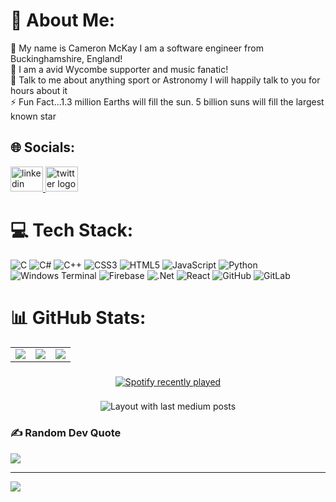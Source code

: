 # 💫 About Me:
🔭 My name is Cameron McKay I am a software engineer from Buckinghamshire, England!<br>🌱 I am a avid Wycombe supporter and music fanatic!<br>💬 Talk to me about anything sport or Astronomy I will happily talk to you for hours about it <br>⚡ Fun Fact...1.3 million Earths will fill the sun. 5 billion suns will fill the largest known star


## 🌐 Socials:
<div align="left">
  <a href="https://www.linkedin.com/in/cameron-mckay-833969206/" target="_blank">
    <img src="https://raw.githubusercontent.com/maurodesouza/profile-readme-generator/master/src/assets/icons/social/linkedin/default.svg" width="52" height="40" alt="linkedin logo"  />
  </a>
  <a href="https://x.com/CammmyyM" target="_blank">
    <img src="https://raw.githubusercontent.com/maurodesouza/profile-readme-generator/master/src/assets/icons/social/twitter/default.svg" width="52" height="40" alt="twitter logo"  />
  </a>
</div>


# 💻 Tech Stack:
![C](https://img.shields.io/badge/c-%2300599C.svg?style=for-the-badge&logo=c&logoColor=white) ![C#](https://img.shields.io/badge/c%23-%23239120.svg?style=for-the-badge&logo=csharp&logoColor=white) ![C++](https://img.shields.io/badge/c++-%2300599C.svg?style=for-the-badge&logo=c%2B%2B&logoColor=white) ![CSS3](https://img.shields.io/badge/css3-%231572B6.svg?style=for-the-badge&logo=css3&logoColor=white) ![HTML5](https://img.shields.io/badge/html5-%23E34F26.svg?style=for-the-badge&logo=html5&logoColor=white) ![JavaScript](https://img.shields.io/badge/javascript-%23323330.svg?style=for-the-badge&logo=javascript&logoColor=%23F7DF1E) ![Python](https://img.shields.io/badge/python-3670A0?style=for-the-badge&logo=python&logoColor=ffdd54) ![Windows Terminal](https://img.shields.io/badge/Windows%20Terminal-%234D4D4D.svg?style=for-the-badge&logo=windows-terminal&logoColor=white) ![Firebase](https://img.shields.io/badge/firebase-%23039BE5.svg?style=for-the-badge&logo=firebase) ![.Net](https://img.shields.io/badge/.NET-5C2D91?style=for-the-badge&logo=.net&logoColor=white) ![React](https://img.shields.io/badge/react-%2320232a.svg?style=for-the-badge&logo=react&logoColor=%2361DAFB) ![GitHub](https://img.shields.io/badge/github-%23121011.svg?style=for-the-badge&logo=github&logoColor=white) ![GitLab](https://img.shields.io/badge/gitlab-%23181717.svg?style=for-the-badge&logo=gitlab&logoColor=white)
# 📊 GitHub Stats:
<table>
  <tr>
    <td>
      <img src="https://github-readme-stats.vercel.app/api?username=CammyMDev&theme=dark&hide_border=false&include_all_commits=false&count_private=true" />
    </td>
    <td>
      <img src="https://nirzak-streak-stats.vercel.app/?user=CammyMDev&theme=dark&hide_border=false" />
    </td>
    <td>
      <img src="https://github-readme-stats.vercel.app/api/top-langs/?username=CammyMDev&theme=dark&hide_border=false&include_all_commits=false&count_private=true&layout=compact" />
    </td>
  </tr>
</table>

###

<div align="center">
  <a href="https://open.spotify.com/user/CammyM">
    <img src="https://spotify-recently-played-readme.vercel.app/api?user=CammyM&count=5&unique=true" alt="Spotify recently played"  />
  </a>
</div>

###

<div align="center">
  <img src="https://github-read-medium-git-main.pahlevikun.vercel.app/latest?limit=4" alt="Layout with last medium posts"  />
</div>

###

### ✍️ Random Dev Quote
![](https://quotes-github-readme.vercel.app/api?type=horizontal&theme=radical)

---
[![](https://visitcount.itsvg.in/api?id=CammyMDev&icon=1&color=13)](https://visitcount.itsvg.in)

<!-- Proudly created with GPRM ( https://gprm.itsvg.in ) -->
